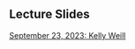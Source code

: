 ## Lecture Slides

[September 23, 2023: Kelly Weill](https://canvas.stanford.edu/courses/198736/files/folder/Lecture%20Slides?preview=13951453)


